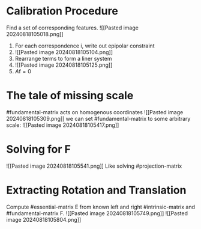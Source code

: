 # Calibration Procedure
Find a set of corresponding features.
![[Pasted image 20240818105018.png]]
1. For each correspondence i, write out epipolar constraint
2. ![[Pasted image 20240818105104.png]]
3. Rearrange terms to form a liner system
4. ![[Pasted image 20240818105125.png]]
5. $A\mathrm{f} = 0$
# The tale of missing scale
#fundamental-matrix acts on homogenous coordinates
![[Pasted image 20240818105309.png]]
we can set #fundamental-matrix to some arbitrary scale:
![[Pasted image 20240818105417.png]]
# Solving for F
![[Pasted image 20240818105541.png]]
Like solving #projection-matrix 
# Extracting Rotation and Translation
Compute #essential-matrix E from known left and right #intrinsic-matrix and #fundamental-matrix F.
![[Pasted image 20240818105749.png]]
![[Pasted image 20240818105804.png]]
